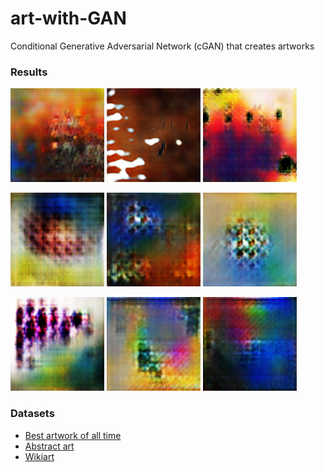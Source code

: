 # art-with-GAN

Conditional Generative Adversarial Network (cGAN) that creates artworks

### Results 

<p float="left">
  <img src="/generated images/1.png" width="150" height="150"/>
  <img src="/generated images/2.png" width="150" height="150"/>
  <img src="/generated images/3.png" width="150" height="150"/>
</p>
<p float="left">
  <img src="/generated images/4_abstract.png" width="150" height="150"/>
  <img src="/generated images/5_abstract.png" width="150" height="150"/>
  <img src="/generated images/6_abstract.png" width="150" height="150"/>
</p>
<p float="left"> 
  <img src="/generated images/7_abstract.png" width="150" height="150"/>
  <img src="/generated images/8_abstract.png" width="150" height="150"/>
  <img src="/generated images/9_abstract.png" width="150" height="150"/>
</p>

### Datasets
<p>
  <ul>
    <li> <a href="https://www.kaggle.com/ikarus777/best-artworks-of-all-time" title="">Best artwork of all time</a> </li>
    <li> <a href="https://www.kaggle.com/bryanb/abstract-art-gallery" title="">Abstract art</a> </li>
    <li> <a href="https://www.kaggle.com/ipythonx/wikiart-gangogh-creating-art-gan" title="">Wikiart</a> </li>
  </ul>
</p> 
